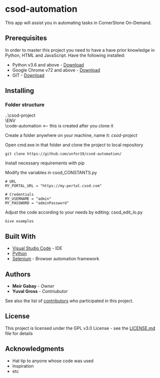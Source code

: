 # csod-automation

This app will assist you in automating tasks in CornerStone On-Demand.


## Prerequisites

In order to master this project you need to have a have prior knowledge in Python, HTML and JavaScript.
Have the following installed:

* Python v3.6 and above - [Download](https://www.python.org/downloads/)
* Google Chrome v72 and above - [Download](https://www.google.com/chrome/?brand=CHBD&gclid=Cj0KCQjwoInnBRDDARIsANBVyARevoFaEE-jEXuazgudYsWXTSx7Z_R8isbF7VVtIZS0OKlfSL6TaEUaAubaEALw_wcB&gclsrc=aw.ds)
* GIT - [Download](https://git-scm.com/downloads)

## Installing

### Folder structure
..\csod-project\
    \ENV\
    \code-automation    <-- this is created after you clone it
    
    
Create a folder anywhere on your machine, name it: *csod-project*

Open cmd.exe in that folder and clone the project to local repository
```
git clone https://github.com/unfor19/csod-automation/
```

Install necessary requirements with pip

Modify the variables in csod_CONSTANTS.py
```
# URL
MY_PORTAL_URL = "https://my-portal.csod.com"

# Credentials
MY_USERNAME = "admin"
MY_PASSWORD = "adminPassword"
```

Adjust the code according to your needs by editing: csod_edit_lo.py


```
Give examples
```

## Built With

* [Visual Studio Code](https://code.visualstudio.com/) - IDE
* [Python](https://www.python.org)
* [Selenium](https://www.seleniumhq.org/) - Browser automation framework

## Authors

* **Meir Gabay** - *Owner*
* **Yuval Gross** - *Contriubutor*

See also the list of [contributors](https://github.com/unfor19/csod-automation/contributors) who participated in this project.

## License

This project is licensed under the GPL v3.0 License - see the [LICENSE.md](LICENSE.md) file for details

## Acknowledgments

* Hat tip to anyone whose code was used
* Inspiration
* etc
